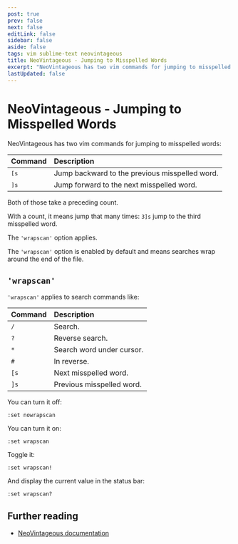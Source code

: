 ```yaml
---
post: true
prev: false
next: false
editLink: false
sidebar: false
aside: false
tags: vim sublime-text neovintageous
title: NeoVintageous - Jumping to Misspelled Words
excerpt: "NeoVintageous has two vim commands for jumping to misspelled words. [s Jump backward to the previous misspelled word. ]s Jump forward to the next misspelled word."
lastUpdated: false
---
```


# NeoVintageous - Jumping to Misspelled Words

NeoVintageous has two vim commands for jumping to misspelled words:

Command | Description
:------ | :----------
<kbd>[s</kbd> | Jump backward to the previous misspelled word.
<kbd>]s</kbd> | Jump forward to the next misspelled word.

Both of those take a preceding count.

With a count, it means jump that many times: `3]s` jump to the third misspelled word.

The `'wrapscan'` option applies.

The `'wrapscan'` option is enabled by default and means searches wrap around the end of the file.

## `'wrapscan'`

`'wrapscan'` applies to search commands like:

Command | Description
:------ | :----------
`/` | Search.
`?` | Reverse search.
`*` | Search word under cursor.
`#` | In reverse.
`[s` | Next misspelled word.
`]s` | Previous misspelled word.

You can turn it off:

```vim
:set nowrapscan
```

You can turn it on:

```vim
:set wrapscan
```

Toggle it:

```vim
:set wrapscan!
```

And display the current value in the status bar:

```vim
:set wrapscan?
```

## Further reading

* [NeoVintageous documentation](https://neovintageous.github.io/?ref=blog.gerardroche.com)
